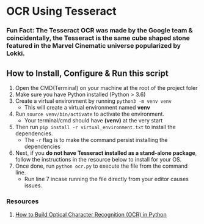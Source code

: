 # OCR Using Tesseract
### Fun Fact: The Tesseract OCR was made by the Google team & coincidentally, the Tesseract is the same cube shaped stone featured in the Marvel Cinematic universe popularized by Lokki.

## How to Install, Configure & Run this script
1. Open the CMD(Terminal) on your machine at the root of the project foler
2. Make sure you have Python installed (Python > 3.6)
3. Create a virtual environment by running `python3 -m venv venv`
    - This will create a virtual environment named **venv**
4. Run `source venv/bin/activate` to activate the environment.
    - Your terminal/cmd should have **(venv)** at the very start
5. Then run `pip install -r virtual_environment.txt` to install the dependencies.
    - The `-r` flag is to make the command persist installing the dependencies
6. Next, if you **do not have Tesseract installed as a stand-alone package**, follow the instructions in the resource below to install for your OS.
7. Once done, run `python ocr.py` to execute the file from the command line. 
    - Run line 7 incase running the file directly from your editor causes issues.


### Resources
1. [How to Build Optical Character Recognition (OCR) in Python](https://builtin.com/data-science/python-ocr)